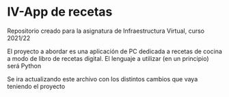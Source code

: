 # IV-App de recetas
Repositorio creado para la asignatura de Infraestructura Virtual, curso 2021/22

El proyecto a abordar es una aplicación de PC dedicada a recetas de cocina 
a modo de libro de recetas digital.
El lenguaje a utilizar (en un principio) será Python

Se ira actualizando este archivo con los distintos cambios que vaya teniendo el proyecto
